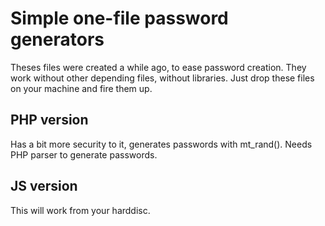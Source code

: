 Simple one-file password generators
===================================

Theses files were created a while ago, to ease password creation. They work without other depending files, without libraries.
Just drop these files on your machine and fire them up.

## PHP version

Has a bit more security to it, generates passwords with mt_rand().
Needs PHP parser to generate passwords.

## JS version

This will work from your harddisc.